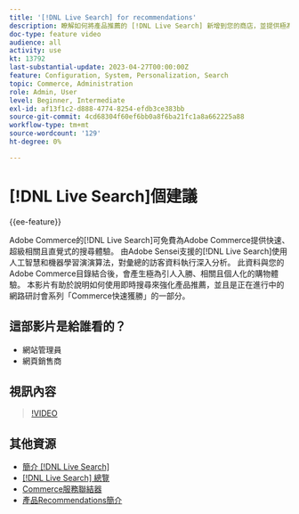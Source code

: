 ```yaml
---
title: '[!DNL Live Search] for recommendations'
description: 瞭解如何將產品推薦的 [!DNL Live Search] 新增到您的商店，並提供極為引人入勝、相關且個人化的購物體驗。
doc-type: feature video
audience: all
activity: use
kt: 13792
last-substantial-update: 2023-04-27T00:00:00Z
feature: Configuration, System, Personalization, Search
topic: Commerce, Administration
role: Admin, User
level: Beginner, Intermediate
exl-id: af13f1c2-d888-4774-8254-efdb3ce383bb
source-git-commit: 4cd68304f60ef6bb0a8f6ba21fc1a8a662225a88
workflow-type: tm+mt
source-wordcount: '129'
ht-degree: 0%

---
```


# [!DNL Live Search]個建議

{{ee-feature}}

Adobe Commerce的[!DNL Live Search]可免費為Adobe Commerce提供快速、超級相關且直覺式的搜尋體驗。 由Adobe Sensei支援的[!DNL Live Search]使用人工智慧和機器學習演演算法，對彙總的訪客資料執行深入分析。 此資料與您的Adobe Commerce目錄結合後，會產生極為引人入勝、相關且個人化的購物體驗。 本影片有助於說明如何使用即時搜尋來強化產品推薦，並且是正在進行中的網路研討會系列「Commerce快速獲勝」的一部分。

## 這部影片是給誰看的？

- 網站管理員
- 網頁銷售商

## 視訊內容

>[!VIDEO](https://video.tv.adobe.com/v/3412586?quality=12&learn=on)


## 其他資源

- [簡介 [!DNL Live Search]](https://experienceleague.adobe.com/docs/commerce-learn/tutorials/marketing/live-search.html)
- [[!DNL Live Search] 總覽](https://experienceleague.adobe.com/docs/commerce-merchant-services/live-search/overview.html)
- [Commerce服務聯結器](https://experienceleague.adobe.com/docs/commerce-merchant-services/user-guides/integration-services/saas.html)
- [產品Recommendations簡介](https://experienceleague.adobe.com/docs/commerce-merchant-services/product-recommendations/overview.html)
